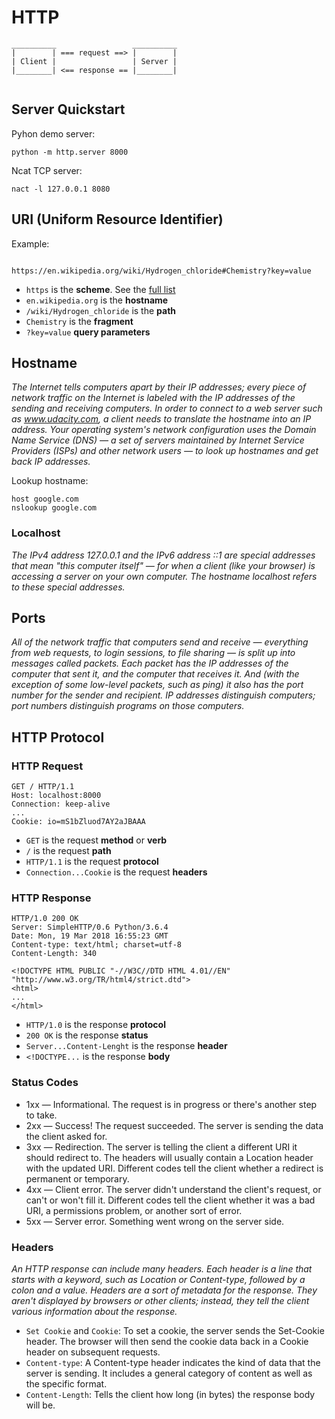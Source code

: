 # HTTP


```
__________                 __________
|        | === request ==> |        |
| Client |                 | Server |
|________| <== response == |________|


```



## Server Quickstart

Pyhon demo server:

```
python -m http.server 8000
```

Ncat TCP server:
```
nact -l 127.0.0.1 8080
```


## URI (Uniform Resource Identifier)

Example:

```

https://en.wikipedia.org/wiki/Hydrogen_chloride#Chemistry?key=value

```
 - `https` is the **scheme**. See the [full list](http://www.iana.org/assignments/uri-schemes/uri-schemes.xhtml)
 - `en.wikipedia.org` is the **hostname**
 - `/wiki/Hydrogen_chloride` is the **path**
 - `Chemistry` is the **fragment**
 - `?key=value` **query parameters**


## Hostname

*The Internet tells computers apart by their IP addresses; every piece of network traffic on the Internet is labeled with the IP addresses of the sending and receiving computers. In order to connect to a web server such as www.udacity.com, a client needs to translate the hostname into an IP address. Your operating system's network configuration uses the Domain Name Service (DNS) — a set of servers maintained by Internet Service Providers (ISPs) and other network users — to look up hostnames and get back IP addresses.*

Lookup hostname:
```
host google.com
nslookup google.com
```

### Localhost

*The IPv4 address 127.0.0.1 and the IPv6 address ::1 are special addresses that mean "this computer itself" — for when a client (like your browser) is accessing a server on your own computer. The hostname localhost refers to these special addresses.*


## Ports

*All of the network traffic that computers send and receive — everything from web requests, to login sessions, to file sharing — is split up into messages called packets. Each packet has the IP addresses of the computer that sent it, and the computer that receives it. And (with the exception of some low-level packets, such as ping) it also has the port number for the sender and recipient. IP addresses distinguish computers; port numbers distinguish programs on those computers.*

## HTTP Protocol

### HTTP Request


```
GET / HTTP/1.1
Host: localhost:8000
Connection: keep-alive
...
Cookie: io=mS1bZluod7AY2aJBAAA
```
 - `GET` is the request **method** or **verb**
 - `/` is the request **path**
 - `HTTP/1.1` is the request **protocol**
 - `Connection...Cookie` is the request **headers**

### HTTP Response

```
HTTP/1.0 200 OK
Server: SimpleHTTP/0.6 Python/3.6.4
Date: Mon, 19 Mar 2018 16:55:23 GMT
Content-type: text/html; charset=utf-8
Content-Length: 340

<!DOCTYPE HTML PUBLIC "-//W3C//DTD HTML 4.01//EN" "http://www.w3.org/TR/html4/strict.dtd">
<html>
...
</html>
```
 - `HTTP/1.0` is the response **protocol**
 - `200 OK` is the response **status**
 - `Server...Content-Lenght` is the response **header**
 - `<!DOCTYPE...` is the response **body**


### Status Codes

 - 1xx — Informational. The request is in progress or there's another step to take.
 - 2xx — Success! The request succeeded. The server is sending the data the client asked for.
 - 3xx — Redirection. The server is telling the client a different URI it should redirect to. The headers will usually contain a Location header with the updated URI. Different codes tell the client whether a redirect is permanent or temporary.
 - 4xx — Client error. The server didn't understand the client's request, or can't or won't fill it. Different codes tell the client whether it was a bad URI, a permissions problem, or another sort of error.
 - 5xx — Server error. Something went wrong on the server side.


### Headers

*An HTTP response can include many headers. Each header is a line that starts with a keyword, such as Location or Content-type, followed by a colon and a value. Headers are a sort of metadata for the response. They aren't displayed by browsers or other clients; instead, they tell the client various information about the response.*


 - `Set Cookie` and `Cookie`: To set a cookie, the server sends the Set-Cookie header. The browser will then send the cookie data back in a Cookie header on subsequent requests.
- `Content-type`: A Content-type header indicates the kind of data that the server is sending. It includes a general category of content as well as the specific format.
- `Content-Length`: Tells the client how long (in bytes) the response body will be.
